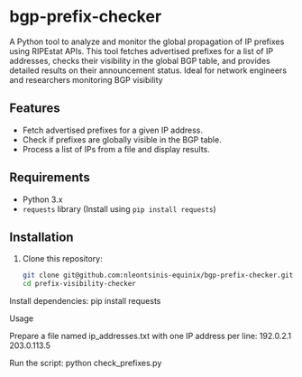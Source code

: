 # bgp-prefix-checker
A Python tool to analyze and monitor the global propagation of IP prefixes using RIPEstat APIs. This tool fetches advertised prefixes for a list of IP addresses, checks their visibility in the global BGP table, and provides detailed results on their announcement status. Ideal for network engineers and researchers monitoring BGP visibility


## Features
- Fetch advertised prefixes for a given IP address.
- Check if prefixes are globally visible in the BGP table.
- Process a list of IPs from a file and display results.

## Requirements
- Python 3.x
- `requests` library (Install using `pip install requests`)

## Installation
1. Clone this repository:
   ```bash
   git clone git@github.com:nleontsinis-equinix/bgp-prefix-checker.git
   cd prefix-visibility-checker

Install dependencies:
pip install requests


Usage

Prepare a file named ip_addresses.txt with one IP address per line:
192.0.2.1
203.0.113.5


Run the script:
python check_prefixes.py
